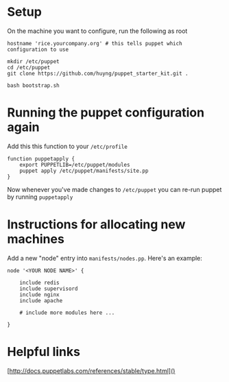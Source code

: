 Setup
=====

On the machine you want to configure, run the following as root
    
    hostname 'rice.yourcompany.org' # this tells puppet which configuration to use
    
    mkdir /etc/puppet
    cd /etc/puppet
    git clone https://github.com/huyng/puppet_starter_kit.git .
    
    bash bootstrap.sh


Running the puppet configuration again
======================================

Add this this function to your `/etc/profile`

    function puppetapply {
        export PUPPETLIB=/etc/puppet/modules
        puppet apply /etc/puppet/manifests/site.pp
    }

Now whenever you've made changes to `/etc/puppet`  you can re-run puppet by running `puppetapply`


Instructions for allocating new machines
========================================

Add a new "node" entry into `manifests/nodes.pp`. Here's an example:

    node '<YOUR NODE NAME>' {

        include redis
        include supervisord
        include nginx
        include apache
        
        # include more modules here ...
        
    }
    

Helpful links
=============

[http://docs.puppetlabs.com/references/stable/type.html]()
